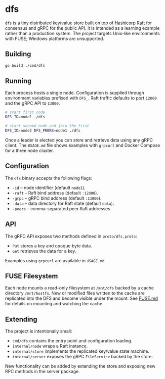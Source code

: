 # dfs

`dfs` is a tiny distributed key/value store built on top of
[Hashicorp Raft](https://github.com/hashicorp/raft) for consensus and
gRPC for the public API. It is intended as a learning example rather
than a production system. The project targets Unix-like environments
with FUSE; Windows platforms are unsupported.

## Building

```sh
go build ./cmd/dfs
```

## Running

Each process hosts a single node. Configuration is supplied through
environment variables prefixed with `DFS_`. Raft traffic defaults to port
`12000` and the gRPC API to `13000`.

```sh
# start first node
DFS_ID=node1 ./dfs

# start second node and join the first
DFS_ID=node2 DFS_PEERS=node1 ./dfs
```

Once a leader is elected you can store and retrieve data using any gRPC
client. The `USAGE.md` file shows examples with `grpcurl` and Docker
Compose for a three node cluster.

## Configuration

The `dfs` binary accepts the following flags:

* `-id` – node identifier (default `node1`).
* `-raft` – Raft bind address (default `:12000`).
* `-grpc` – gRPC bind address (default `:13000`).
* `-data` – data directory for Raft state (default `data`).
* `-peers` – comma-separated peer Raft addresses.

## API

The gRPC API exposes two methods defined in `proto/dfs.proto`:

* `Put` stores a key and opaque byte data.
* `Get` retrieves the data for a key.

Examples using `grpcurl` are available in `USAGE.md`.

## FUSE Filesystem

Each node mounts a read-only filesystem at `/mnt/dfs` backed by a cache
directory `/mnt/hostfs`. New or modified files written to the cache are
replicated into the DFS and become visible under the mount. See
[FUSE.md](FUSE.md) for details on mounting and watching the cache.

## Extending

The project is intentionally small:

* `cmd/dfs` contains the entry point and configuration loading.
* `internal/node` wraps a Raft instance.
* `internal/store` implements the replicated key/value state machine.
* `internal/server` exposes the gRPC `FileService` backed by the store.

New functionality can be added by extending the store and exposing new
RPC methods in the server package.

